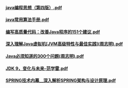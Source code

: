 ####  [java编程思想（第四版）.pdf](https://coding.net/s/cfe4b71c-f0bd-4fb5-bf04-4bc1c0b3be1b)
####  [java常用算法手册.pdf](https://coding.net/s/9f1eda0a-f208-4d06-b83c-99a56748ea1e)
####  [编写高质量代码：改善Java程序的151个建议.pdf](https://coding.net/s/346608fd-1bce-4f5c-a4ca-889e3a7e123f)
####  [深入理解Java虚拟机\[JVM高级特性与最佳实践\](周志明).pdf](https://coding.net/s/e99d73b2-efbd-4284-9def-339613147cf1)
####  [Java必须知道的300个问题(周志明).pdf](https://coding.net/s/1a69a99a-b800-43b1-8ca9-f8bf3124e831)
####  [JDK 9，变化与未来-范学雷.pdf](https://coding.net/s/96a5b3e3-758a-479d-b32a-0d2e45f6fb81)
####  [SPRING技术内幕__深入解析SPRING架构与设计原理.pdf](https://coding.net/s/cfbafb17-d70d-41f5-a29b-c1f3ba09b154)